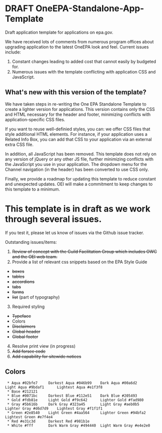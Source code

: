 # DRAFT OneEPA-Standalone-App-Template
Draft application template for applications on epa.gov.

We have received lots of comments from numerous program offices about upgrading application to the latest OneEPA look and feel. Current issues include:
1) Constant changes leading to added cost that cannot easily by budgeted for.
2) Numerous issues with the template conflicting with application CSS and JavaScript.

## What's new with this version of the template?
We have taken steps in re-writing the One EPA Standalone Template to create a lighter version for applications. This version contains only the CSS and HTML necessary for the header and footer, minimizing conflicts with application-specific CSS files.

If you want to reuse well-definied styles, you can: we offer CSS files that style additional HTML elements. For instance, if your application uses a Related Info Box, you can add that CSS to your application via an external extra CSS file.

In addition, all JavaScript has been removed. This template does not rely on any version of jQuery or any other JS file, further minimizing conflicts with the JavaScript you use in your application. The dropdown menu for the Channel navigation (in the header) has been converted to use CSS only.

Finally, we provide a roadmap for updating this template to reduce constant and unexpected updates. OEI will make a commitment to keep changes to this template to a minimum.

# This template is in draft as we work through several issues.

If you test it, please let us know of issues via the Github issue tracker.

Outstanding issues/items:
1. ~~Review of concept with the Guild Facilitation Group which includes OWC and the OEI web team.~~
2. Provide a list of relevant css snippets based on the EPA Style Guide
  * ~~boxes~~
  * ~~tables~~
  * ~~accordions~~
  * ~~tabs~~
  * ~~forms~~
  * ~~list~~ (part of typography)
3. Required styling
  * ~~Typeface~~
  * Colors
  * ~~Disclaimers~~
  * ~~Global header~~
  * ~~Global footer~~
4. Resolve print view (in progress)
5. ~~Add forsee code~~
6. ~~Add capability for sitewide notices~~

## Colors

```
 * Aqua #02bfe7     Darkest Aqua #046b99    Dark Aqua #00a6d2     Light Aqua #9bdaf1      Lightest Aqua #e1f3f8
 * Base #212121
 * Blue #0071bc     Darkest Blue #112e51    Dark Blue #205493
 * Gold #fdb81e     Light Gold #f9c642      Lighter Gold #fad980
 * Gray #5b616b     Dark Gray #323a45       Light Gray #aeb0b5    Lighter Gray #d6d7d9    Lightest Gray #f1f1f1
 * Green #2e8540    Light Green #4aa564     Lighter Green #94bfa2 Lightest Green #e7f4e4
 * Red #e31c3d      Darkest Red #981b1e
 * White #fff       Dark Warm Gray #494440  Light Warm Gray #e4e2e0
```
